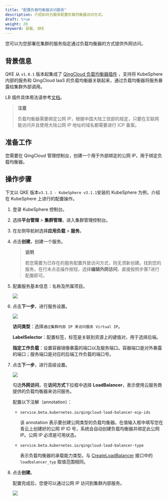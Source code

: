 ```yaml
---
title: "配置负载均衡器访问服务"
description: 介绍如何为服务配置负载均衡器访问方式。
draft: true
weight: 20
keyword: 容器, QKE
---
```


您可以为您部署在集群的服务指定通过负载均衡器的方式提供外网访问。

## 背景信息

QKE 从 `v1.0.1` 版本起集成了 [QingCloud 负载均衡器插件](https://github.com/yunify/qingcloud-cloud-controller-manager) ，支持将 KubeSphere 内部的服务和 QingCloud IaaS 的负载均衡器关联起来，通过负载均衡器将服务暴露给集群外部调用。

LB 插件具体用法请参考[文档](https://github.com/yunify/qingcloud-cloud-controller-manager/blob/v1.3.4/docs/configure.md)。

> **注意**
>
> 负载均衡器需要绑定公网 IP，根据中国大陆工信部的规定，只要在互联网能访问并且使用大陆公网 IP 地址的域名都需要进行 ICP 备案。

## 准备工作

您需要在 QingCloud 管理控制台，创建一个用于外部绑定的公网 IP，用于绑定负载均衡器。

## 操作步骤

下文以 QKE 版本`v3.1.1 - KubeSphere v3.1.1`安装的 KubeSphere 为例，介绍在 KubeSphere 上进行的配置操作。

1. 登录 KubeSphere 控制台。

2. 选择**平台管理** > **集群管理**，进入集群管理控制台。

3. 在左侧导航树选择**应用负载** > **服务**。

4. 点击**创建**，创建一个服务。

   > **说明**
   >
   > 若您需要为已存在的服务配置外放访问方式，则无须新创建。找到您的服务，在行末点击操作按钮，选择**编辑外网访问**，直接按照步骤7进行配置即可。

5. 配置服务基本信息：名称及所属项目。

   ![](../../../_images/ks_service_lb_1.png)

6. 点击**下一步**，进行服务设置。

   ![](../../../_images/ks_service_lb_2.png)

   **访问类型**：选择`通过集群内部 IP 来访问服务 Virtual IP`。

   **LabelSelector**：配置标签，标签是关联到资源上的键值对，用于选择后端。

   **指定工作负载**：设置容器镜像暴露的端口以及服务端口。容器端口是对外暴露的端口；服务端口是对应的后端工作负载的端口号。

7. 点击**下一步**，进行高级设置。

   ![](../../../_images/ks_service_lb_3.png)

   勾选**外网访问**，在**访问方式**下拉框中选择 **LoadBalancer**，表示使用云服务商提供的负载均衡器来访问服务。

   配置以下注解（annotation）：

   - `service.beta.kubernetes.io/qingcloud-load-balancer-eip-ids`

     该 annotation 表示要创建公网类型的负载均衡器。在值输入框中填写您在青云上创建好的公网 IP ID 号，系统会自动创建负载均衡器并绑定此公网 IP。公网 IP 必须是可用状态。

   - `service.beta.kubernetes.io/qingcloud-load-balancer-type`

     表示负载均衡器的承载能力类型。与 [CreateLoadBalancer](/development_docs/api/command_list/lb/create_loadbalancer/) 接口中的 `loadbalancer_typ` 取值范围相同。

8. 点击**创建**。

   配置完成后，您便可以通过公网 IP 访问到集群内部服务。

   ![](../../../_images/ks_service_lb_4.png)

